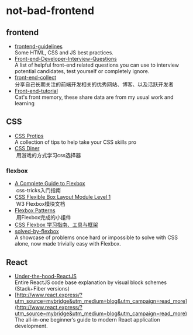 ﻿# not-bad-frontend
## frontend
* [frontend-guidelines](https://github.com/bendc/frontend-guidelines)  
  Some HTML, CSS and JS best practices.
* [Front-end-Developer-Interview-Questions](https://github.com/h5bp/Front-end-Developer-Interview-Questions)  
  A list of helpful front-end related questions you can use to interview potential candidates, test yourself or completely ignore.
* [front-end-collect](https://github.com/foru17/front-end-collect)  
  分享自己长期关注的前端开发相关的优秀网站、博客、以及活跃开发者
* [Front-end-tutorial](https://github.com/windiest/Front-end-tutorial)  
  Cat's front memory, these share data are from my usual work and learning

## CSS
* [CSS Protips](https://github.com/AllThingsSmitty/css-protips)  
  A collection of tips to help take your CSS skills pro
* [CSS Diner](https://flukeout.github.io/)  
  用游戏的方式学习css选择器
### flexbox
* [A Complete Guide to Flexbox](https://css-tricks.com/snippets/css/a-guide-to-flexbox/)  
  css-tricks入门指南
* [CSS Flexible Box Layout Module Level 1](https://www.w3.org/TR/css-flexbox-1/)  
  W3 Flexbox模块文档
* [Flexbox Patterns](http://www.flexboxpatterns.com/stepper-input)  
  用Flexbox完成的小组件
* [CSS Flexbox 学习指南、工具与框架](http://www.jianshu.com/p/bfd11e45efa9)  
* [solved-by-flexbox](https://github.com/philipwalton/solved-by-flexbox)  
  A showcase of problems once hard or impossible to solve with CSS alone, now made trivially easy with Flexbox. 

## React
* [Under-the-hood-ReactJS](https://bogdan-lyashenko.github.io/Under-the-hood-ReactJS/?utm_campaign=read_more&utm_medium=blog&utm_source=mybridge)  
  Entire ReactJS code base explanation by visual block schemes (Stack+Fiber versions)
* [http://www.react.express/?utm_source=mybridge&utm_medium=blog&utm_campaign=read_more](http://www.react.express/?utm_source=mybridge&utm_medium=blog&utm_campaign=read_more)  
  The all-in-one beginner’s guide to modern React application development.
  
  
